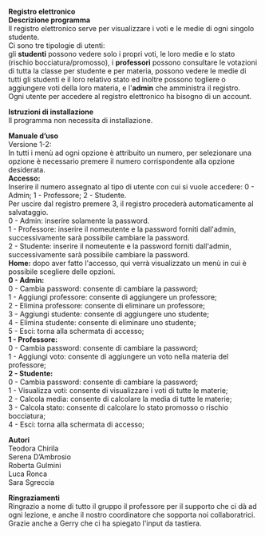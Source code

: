 <b>Registro elettronico</b></br>
<b>Descrizione programma</b></br>
Il registro elettronico serve per visualizzare i voti e le medie di ogni singolo studente.</br>
Ci sono tre tipologie di utenti:</br>
gli <b>studenti</b> possono vedere solo i propri voti, le loro medie e lo stato (rischio bocciatura/promosso), i <b>professori</b> possono consultare le votazioni di tutta la classe per studente e per materia, possono vedere le medie di tutti gli studenti e il loro relativo stato ed inoltre possono togliere o aggiungere voti della loro materia, e l'<b>admin</b> che amministra il registro.</br>
Ogni utente per accedere al registro elettronico ha bisogno di un account.</p>

<b>Istruzioni di installazione</b></br>
Il programma non necessita di installazione.

<b>Manuale d’uso</b></br>
Versione 1-2:</br>
In tutti i menù ad ogni opzione è attribuito un numero, per selezionare una opzione è necessario premere il numero corrispondente alla opzione desiderata.</br>
<b>Accesso:</b></br>
Inserire il numero assegnato al tipo di utente con cui si vuole accedere: 0 - Admin; 1 - Professore; 2 - Studente.</br>
Per uscire dal registro premere 3, il registro procederà automaticamente al salvataggio.</br>
0 - Admin: inserire solamente la password.</br>
1 - Professore: inserire il nomeutente e la password forniti dall'admin, successivamente sarà possibile cambiare la password.</br>
2 - Studente: inserire il nomeutente e la password forniti dall'admin, successivamente sarà possibile cambiare la password.</br>
<b>Home:</b> dopo aver fatto l'accesso, qui verrà visualizzato un menù in cui è possibile scegliere delle opzioni.</br>
<b>0 - Admin:</b></br>
0 - Cambia password: consente di cambiare la password;</br>
1 - Aggiungi professore: consente di aggiungere un professore;</br>
2 - Elimina professore: consente di eliminare un professore;</br>
3 - Aggiungi studente: consente di aggiungere uno studente;</br>
4 - Elimina studente: consente di eliminare uno studente;</br>
5 - Esci: torna alla schermata di accesso;</br>
<b>1 - Professore:</b></br>
0 - Cambia password: consente di cambiare la password;</br>
1 - Aggiungi voto: consente di aggiungere un voto nella materia del professore;</br>
<b>2 - Studente:</b></br>
0 - Cambia password: consente di cambiare la password;</br>
1 - Visualizza voti: consente di visualizzare i voti di tutte le materie;</br>
2 - Calcola media: consente di calcolare la media di tutte le materie;</br>
3 - Calcola stato: consente di calcolare lo stato promosso o rischio bocciatura;</br>
4 - Esci: torna alla schermata di accesso;</br>

<b>Autori</b></br>
Teodora Chirila</br>
Serena D’Ambrosio</br>
Roberta Gulmini</br>
Luca Ronca</br>
Sara Sgreccia</br>

<b>Ringraziamenti</b></br>
Ringrazio a nome di tutto il gruppo il professore per il supporto che ci dà ad ogni lezione, e anche il nostro coordinatore che sopporta noi collaboratrici. Grazie anche a Gerry che ci ha spiegato l'input da tastiera.

